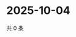 # 2025-10-04

共 0 条

<!-- BEGIN ZHIHUQUESTIONS -->
<!-- 最后更新时间 Sat Oct 04 2025 19:08:21 GMT+0800 (China Standard Time) -->

<!-- END ZHIHUQUESTIONS -->
